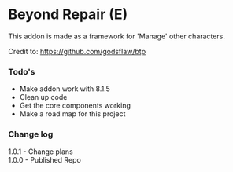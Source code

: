 # Beyond Repair (E)
This addon is made as a framework for 'Manage' other characters.


Credit to:
https://github.com/godsflaw/btp

### Todo's
* Make addon work with 8.1.5
* Clean up code
* Get the core components working
* Make a road map for this project


### Change log
1.0.1 - Change plans<br />
1.0.0 - Published Repo<br />
